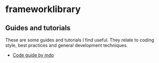 # frameworklibrary
## Guides and tutorials

These are some guides and tutorials I find useful. They relate to coding style, best practices and general development techniques.

- [Code guide by mdo](http://mdo.github.io/code-guide/)